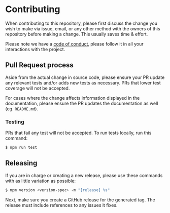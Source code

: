 # Contributing

When contributing to this repository, please first discuss the change you wish to make via issue, email, or any other method with the owners of this repository before making a change. This usually saves time & effort.

Please note we have a [code of conduct](./CODE_OF_CONDUCT.md), please follow it in all your interactions with the project.

## Pull Request process

Aside from the actual change in source code, please ensure your PR update any relevant tests and/or adds new tests as necessary. PRs that lower test coverage will not be accepted.

For cases where the change affects information displayed in the documentation, please ensure the PR updates the documentation as well (eg. `README.md`).

### Testing

PRs that fail any test will not be accepted. To run tests locally, run this command:

```sh
$ npm run test
```

## Releasing

If you are in charge or creating a new release, please use these commands with as little variation as possible:

```sh
$ npm version <version-spec> -m "[release] %s"
```

Next, make sure you create a GitHub release for the generated tag. The release must include references to any issues it fixes.
